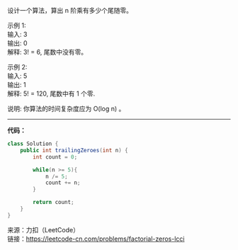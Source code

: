 设计一个算法，算出 n 阶乘有多少个尾随零。                          

示例 1:                        
输入: 3                              
输出: 0                                 
解释: 3! = 6, 尾数中没有零。                                

示例 2:                          
输入: 5                           
输出: 1                                
解释: 5! = 120, 尾数中有 1 个零.                        

说明: 你算法的时间复杂度应为 O(log n) 。                                        

***

**代码：**
```java
class Solution {
    public int trailingZeroes(int n) {
        int count = 0;

        while(n >= 5){
            n /= 5;
            count += n;
        }

        return count;
    }
}
```

来源：力扣（LeetCode）                                           
链接：https://leetcode-cn.com/problems/factorial-zeros-lcci
